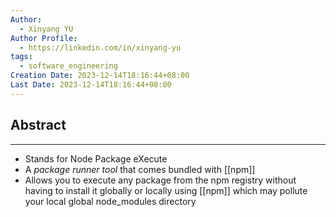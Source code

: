 ```yaml
---
Author:
  - Xinyang YU
Author Profile:
  - https://linkedin.com/in/xinyang-yu
tags:
  - software_engineering
Creation Date: 2023-12-14T18:16:44+08:00
Last Date: 2023-12-14T18:16:44+08:00
---
```

## Abstract
---
- Stands for Node Package eXecute
- A *package runner tool* that comes bundled with [[npm]]
- Allows you to execute any package from the npm registry without having to install it globally or locally using [[npm]] which may pollute your local global node_modules directory